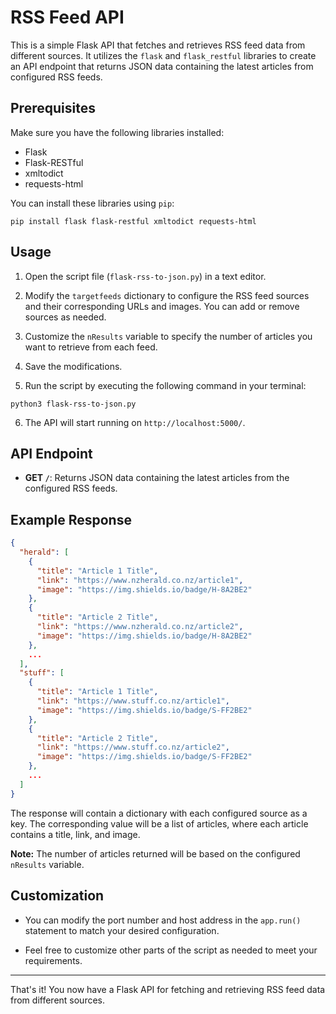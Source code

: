 # RSS Feed API

This is a simple Flask API that fetches and retrieves RSS feed data from different sources. It utilizes the `flask` and `flask_restful` libraries to create an API endpoint that returns JSON data containing the latest articles from configured RSS feeds.

## Prerequisites

Make sure you have the following libraries installed:

- Flask
- Flask-RESTful
- xmltodict
- requests-html

You can install these libraries using `pip`:

```
pip install flask flask-restful xmltodict requests-html
```

## Usage

1. Open the script file (`flask-rss-to-json.py`) in a text editor.

2. Modify the `targetfeeds` dictionary to configure the RSS feed sources and their corresponding URLs and images. You can add or remove sources as needed.

3. Customize the `nResults` variable to specify the number of articles you want to retrieve from each feed.

4. Save the modifications.

5. Run the script by executing the following command in your terminal:

```
python3 flask-rss-to-json.py
```

6. The API will start running on `http://localhost:5000/`.

## API Endpoint

- **GET `/`**: Returns JSON data containing the latest articles from the configured RSS feeds.

## Example Response

```json
{
  "herald": [
    {
      "title": "Article 1 Title",
      "link": "https://www.nzherald.co.nz/article1",
      "image": "https://img.shields.io/badge/H-8A2BE2"
    },
    {
      "title": "Article 2 Title",
      "link": "https://www.nzherald.co.nz/article2",
      "image": "https://img.shields.io/badge/H-8A2BE2"
    },
    ...
  ],
  "stuff": [
    {
      "title": "Article 1 Title",
      "link": "https://www.stuff.co.nz/article1",
      "image": "https://img.shields.io/badge/S-FF2BE2"
    },
    {
      "title": "Article 2 Title",
      "link": "https://www.stuff.co.nz/article2",
      "image": "https://img.shields.io/badge/S-FF2BE2"
    },
    ...
  ]
}
```

The response will contain a dictionary with each configured source as a key. The corresponding value will be a list of articles, where each article contains a title, link, and image.

**Note:** The number of articles returned will be based on the configured `nResults` variable.

## Customization

- You can modify the port number and host address in the `app.run()` statement to match your desired configuration.

- Feel free to customize other parts of the script as needed to meet your requirements.

---

That's it! You now have a Flask API for fetching and retrieving RSS feed data from different sources.